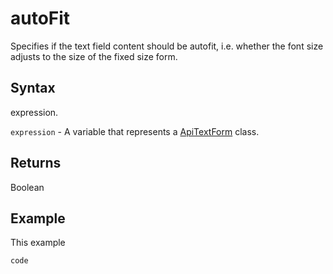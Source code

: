 # autoFit

Specifies if the text field content should be autofit, i.e. whether the font size adjusts to the size of the fixed size form.

## Syntax

expression.

`expression` - A variable that represents a [ApiTextForm](../ApiTextForm.md) class.

## Returns

Boolean

## Example

This example

```javascript
code
```